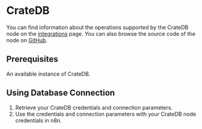 # CrateDB

You can find information about the operations supported by the CrateDB node on the [integrations](https://n8n.io/integrations/n8n-nodes-base.crateDb) page. You can also browse the source code of the node on [GitHub](https://github.com/n8n-io/n8n/tree/master/packages/nodes-base/nodes/CrateDb).

## Prerequisites

An available instance of CrateDB. 

## Using Database Connection

1. Retrieve your CrateDB credentials and connection parameters.
2. Use the credentials and connection parameters with your CrateDB node credentials in n8n.
